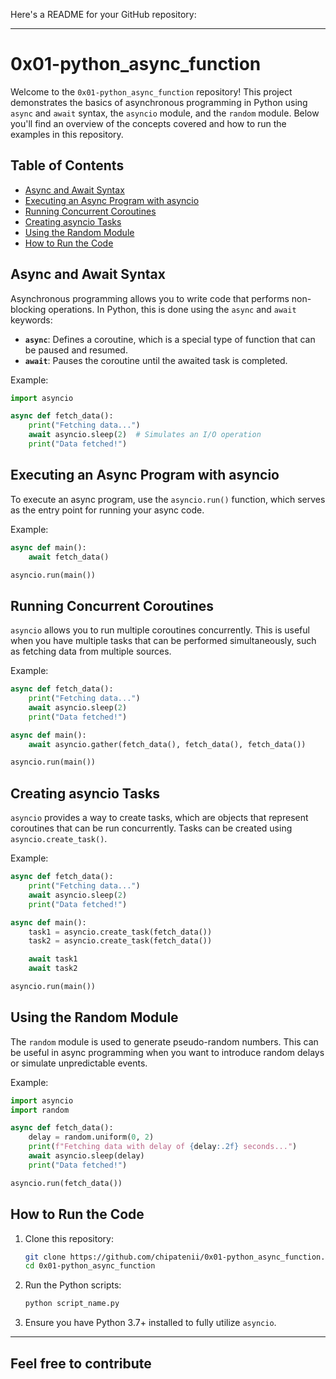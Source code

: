Here's a README for your GitHub repository:

---

# 0x01-python_async_function

Welcome to the `0x01-python_async_function` repository! This project demonstrates the basics of asynchronous programming in Python using `async` and `await` syntax, the `asyncio` module, and the `random` module. Below you'll find an overview of the concepts covered and how to run the examples in this repository.

## Table of Contents

- [Async and Await Syntax](#async-and-await-syntax)
- [Executing an Async Program with asyncio](#executing-an-async-program-with-asyncio)
- [Running Concurrent Coroutines](#running-concurrent-coroutines)
- [Creating asyncio Tasks](#creating-asyncio-tasks)
- [Using the Random Module](#using-the-random-module)
- [How to Run the Code](#how-to-run-the-code)

## Async and Await Syntax

Asynchronous programming allows you to write code that performs non-blocking operations. In Python, this is done using the `async` and `await` keywords:

- **`async`**: Defines a coroutine, which is a special type of function that can be paused and resumed.
- **`await`**: Pauses the coroutine until the awaited task is completed.

Example:
```python
import asyncio

async def fetch_data():
    print("Fetching data...")
    await asyncio.sleep(2)  # Simulates an I/O operation
    print("Data fetched!")
```

## Executing an Async Program with asyncio

To execute an async program, use the `asyncio.run()` function, which serves as the entry point for running your async code.

Example:
```python
async def main():
    await fetch_data()

asyncio.run(main())
```

## Running Concurrent Coroutines

`asyncio` allows you to run multiple coroutines concurrently. This is useful when you have multiple tasks that can be performed simultaneously, such as fetching data from multiple sources.

Example:
```python
async def fetch_data():
    print("Fetching data...")
    await asyncio.sleep(2)
    print("Data fetched!")

async def main():
    await asyncio.gather(fetch_data(), fetch_data(), fetch_data())

asyncio.run(main())
```

## Creating asyncio Tasks

`asyncio` provides a way to create tasks, which are objects that represent coroutines that can be run concurrently. Tasks can be created using `asyncio.create_task()`.

Example:
```python
async def fetch_data():
    print("Fetching data...")
    await asyncio.sleep(2)
    print("Data fetched!")

async def main():
    task1 = asyncio.create_task(fetch_data())
    task2 = asyncio.create_task(fetch_data())

    await task1
    await task2

asyncio.run(main())
```

## Using the Random Module

The `random` module is used to generate pseudo-random numbers. This can be useful in async programming when you want to introduce random delays or simulate unpredictable events.

Example:
```python
import asyncio
import random

async def fetch_data():
    delay = random.uniform(0, 2)
    print(f"Fetching data with delay of {delay:.2f} seconds...")
    await asyncio.sleep(delay)
    print("Data fetched!")

asyncio.run(fetch_data())
```

## How to Run the Code

1. Clone this repository:
   ```bash
   git clone https://github.com/chipatenii/0x01-python_async_function.git
   cd 0x01-python_async_function
   ```

2. Run the Python scripts:
   ```bash
   python script_name.py
   ```

3. Ensure you have Python 3.7+ installed to fully utilize `asyncio`.

---

Feel free to contribute
---
